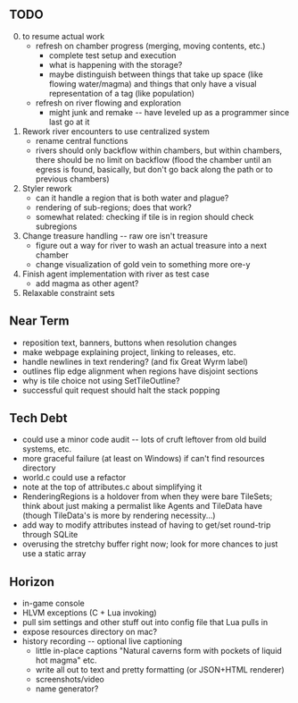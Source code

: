 ## TODO
0. to resume actual work
    - refresh on chamber progress (merging, moving contents, etc.)
        - complete test setup and execution
        - what is happening with the storage?
        - maybe distinguish between things that take up space (like flowing water/magma) and things that only have a visual representation of a tag (like population)
    - refresh on river flowing and exploration
        - might junk and remake -- have leveled up as a programmer since last go at it
1. Rework river encounters to use centralized system
    - rename central functions
    - rivers should only backflow within chambers, but within chambers, there should be no limit on backflow (flood the chamber until an egress is found, basically, but don't go back along the path or to previous chambers)
2. Styler rework
    - can it handle a region that is both water and plague?
    - rendering of sub-regions; does that work?
    - somewhat related: checking if tile is in region should check subregions
3. Change treasure handling -- raw ore isn't treasure
    - figure out a way for river to wash an actual treasure into a next chamber
    - change visualization of gold vein to something more ore-y
4. Finish agent implementation with river as test case
    - add magma as other agent?
5. Relaxable constraint sets

## Near Term
* reposition text, banners, buttons when resolution changes
* make webpage explaining project, linking to releases, etc.
* handle newlines in text rendering? (and fix Great Wyrm label)
* outlines flip edge alignment when regions have disjoint sections
* why is tile choice not using SetTileOutline?
* successful quit request should halt the stack popping

## Tech Debt
* could use a minor code audit -- lots of cruft leftover from old build systems, etc.
* more graceful failure (at least on Windows) if can't find resources directory
* world.c could use a refactor
* note at the top of attributes.c about simplifying it
* RenderingRegions is a holdover from when they were bare TileSets; think about just making a permalist like Agents and TileData have (though TileData's is more by rendering necessity...)
* add way to modify attributes instead of having to get/set round-trip through SQLite
* overusing the stretchy buffer right now; look for more chances to just use a static array

## Horizon
* in-game console
* HLVM exceptions (C + Lua invoking)
* pull sim settings and other stuff out into config file that Lua pulls in
* expose resources directory on mac?
* history recording -- optional live captioning
    - little in-place captions "Natural caverns form with pockets of liquid hot magma" etc.
    - write all out to text and pretty formatting (or JSON+HTML renderer)
    - screenshots/video
    - name generator?

